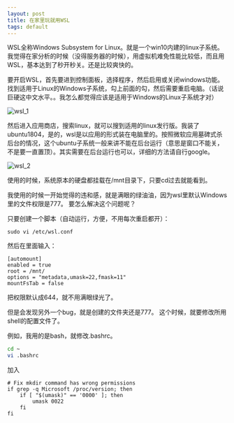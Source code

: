 ```yaml
---
layout: post
title: 在家里玩就用WSL
tags: default
---
```


WSL全称Windows Subsystem for Linux。就是一个win10内建的linux子系统。
我觉得在家分析的时候（没得服务器的时候），用虚拟机难免性能比较低，而且用WSL，基本达到了秒开秒关。还是比较爽快的。

要开启WSL，首先要进到控制面板，选择程序，然后启用或关闭windows功能。找到适用于Linux的Windows子系统，勾上前面的勾，然后需要重启电脑。（话说巨硬这中文水平。。我怎么都觉得应该是适用于Windows的Linux子系统才对）

![wsl_1](https://raw.githubusercontent.com/pzweuj/pzweuj.github.io/master/downloads/images/wsl_1.jpg)

然后进入应用商店，搜索linux，就可以搜到适用的linux发行版。我装了ubuntu1804，是的，wsl是以应用的形式装在电脑里的。按照微软应用墓碑式杀后台的情况，这个ubuntu子系统一般来讲不能在后台运行（意思是窗口不能关，不是要一直置顶）。其实需要在后台运行也可以，详细的方法请自行google。

![wsl_2](https://raw.githubusercontent.com/pzweuj/pzweuj.github.io/master/downloads/images/wsl_2.jpg)

使用的时候，系统原本的硬盘都挂载在/mnt目录下，只要cd过去就能看到。

我使用的时候一开始觉得的违和感，就是满眼的绿油油，因为wsl里默认Windows里的文件权限是777。
要怎么解决这个问题呢？

只要创建一个脚本（自动运行，方便，不用每次重启都开）：
```shell
sudo vi /etc/wsl.conf
```

然后在里面输入：
```
[automount]
enabled = true
root = /mnt/
options = "metadata,umask=22,fmask=11"
mountFsTab = false
```
把权限默认成644，就不用满眼绿光了。

但是会发现另外一个bug，就是创建的文件夹还是777。
这个时候，就要修改所用shell的配置文件了。

例如，我用的是bash，就修改.bashrc。

```bash
cd ~
vi .bashrc
```

加入
```
# Fix mkdir command has wrong permissions
if grep -q Microsoft /proc/version; then
    if [ "$(umask)" == '0000' ]; then
        umask 0022
    fi
fi
```


[-_-]:继续努力